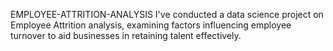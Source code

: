 EMPLOYEE-ATTRITION-ANALYSIS
I've conducted a data science project on Employee Attrition analysis, examining factors influencing employee turnover to aid businesses in retaining talent effectively.
